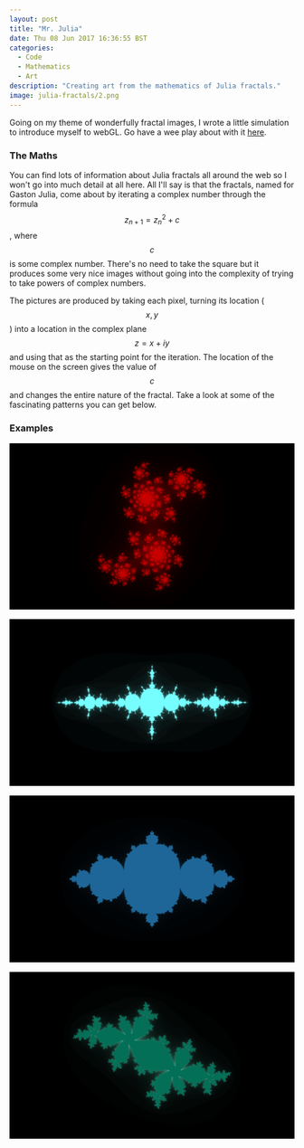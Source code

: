 ```yaml
---
layout: post
title: "Mr. Julia"
date: Thu 08 Jun 2017 16:36:55 BST
categories:
  - Code
  - Mathematics
  - Art
description: "Creating art from the mathematics of Julia fractals."
image: julia-fractals/2.png
---
```


Going on my theme of wonderfully fractal images, I wrote a little simulation to introduce myself to webGL. Go have a wee play about with it [here](http://jamiejquinn.com/webGL-Julia-Fractal/).

### The Maths
You can find lots of information about Julia fractals all around the web so I won't go into much detail at all here. All I'll say is that the fractals, named for Gaston Julia, come about by iterating a complex number through the formula
$$z_{n+1} = z_n^2 + c$$,
where $$c$$ is some complex number. There's no need to take the square but it produces some very nice images without going into the complexity of trying to take powers of complex numbers.

The pictures are produced by taking each pixel, turning its location ($$x, y$$) into a location in the complex plane $$z = x+ iy$$ and using that as the starting point for the iteration. The location of the mouse on the screen gives the value of $$c$$ and changes the entire nature of the fractal. Take a look at some of the fascinating patterns you can get below.

### Examples

![](/assets/img/julia-fractals/1.png)

![](/assets/img/julia-fractals/3.png)

![](/assets/img/julia-fractals/4.png)

![](/assets/img/julia-fractals/5.png)
